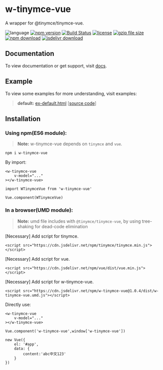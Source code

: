 # w-tinymce-vue
A wrapper for @tinymce/tinymce-vue.

![language](https://img.shields.io/badge/language-JavaScript-orange.svg) 
[![npm version](http://img.shields.io/npm/v/w-tinymce-vue.svg?style=flat)](https://npmjs.org/package/w-tinymce-vue) 
[![Build Status](https://travis-ci.org/yuda-lyu/w-tinymce-vue.svg?branch=master)](https://travis-ci.org/yuda-lyu/w-tinymce-vue) [![license](https://img.shields.io/npm/l/w-tinymce-vue.svg?style=flat)](https://npmjs.org/package/w-tinymce-vue) 
[![gzip file size](http://img.badgesize.io/yuda-lyu/w-tinymce-vue/master/dist/w-tinymce-vue.umd.js.svg?compression=gzip)](https://github.com/yuda-lyu/w-tinymce-vue)
[![npm download](https://img.shields.io/npm/dt/w-tinymce-vue.svg)](https://npmjs.org/package/w-tinymce-vue) 
[![jsdelivr download](https://img.shields.io/jsdelivr/npm/hm/w-tinymce-vue.svg)](https://www.jsdelivr.com/package/npm/w-tinymce-vue)

## Documentation
To view documentation or get support, visit [docs](https://yuda-lyu.github.io/w-tinymce-vue/module-WTinymceVue.html).

## Example
To view some examples for more understanding, visit examples:
> **default:** [ex-default.html](https://yuda-lyu.github.io/w-tinymce-vue/examples/ex-default.html) [[source code](https://github.com/yuda-lyu/w-tinymce-vue/blob/master/docs/examples/ex-default.html)]

## Installation
### Using npm(ES6 module):
> **Note:** w-tinymce-vue depends on `tinymce` and `vue`.
```alias
npm i w-tinymce-vue
```
By import:
```alias
<w-tinymce-vue 
    v-model="..."
></w-tinymce-vue>

import WTinymceVue from 'w-tinymce-vue'

Vue.component(WTinymceVue)
```

### In a browser(UMD module):
> **Note:** umd file includes with `@tinymce/tinymce-vue`, by using tree-shaking for dead-code elimination

[Necessary] Add script for tinymce.
```alias
<script src="https://cdn.jsdelivr.net/npm/tinymce/tinymce.min.js"></script>
```
[Necessary] Add script for vue.
```alias
<script src="https://cdn.jsdelivr.net/npm/vue/dist/vue.min.js"></script>
```
[Necessary] Add script for w-tinymce-vue.
```alias
<script src="https://cdn.jsdelivr.net/npm/w-tinymce-vue@1.0.4/dist/w-tinymce-vue.umd.js"></script>
```
Directly use:
```alias
<w-tinymce-vue 
    v-model="..."
></w-tinymce-vue>

Vue.component('w-tinymce-vue',window['w-tinymce-vue'])

new Vue({
    el: '#app',
    data: {
        content:'abc中文123'
    }
})
```